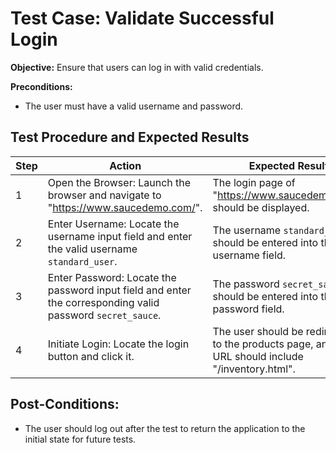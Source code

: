 # Test Case: Validate Successful Login

**Objective:** Ensure that users can log in with valid credentials.

**Preconditions:**
- The user must have a valid username and password.

## Test Procedure and Expected Results

| Step | Action | Expected Result |
|------|--------|-----------------|
| 1 | Open the Browser: Launch the browser and navigate to "https://www.saucedemo.com/". | The login page of "https://www.saucedemo.com/" should be displayed. |
| 2 | Enter Username: Locate the username input field and enter the valid username `standard_user`. | The username `standard_user` should be entered into the username field. |
| 3 | Enter Password: Locate the password input field and enter the corresponding valid password `secret_sauce`. | The password `secret_sauce` should be entered into the password field. | 
| 4 | Initiate Login: Locate the login button and click it. | The user should be redirected to the products page, and the URL should include "/inventory.html". |

## Post-Conditions:

- The user should log out after the test to return the application to the initial state for future tests.
